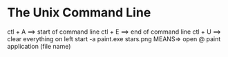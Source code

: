# The Unix Command Line
ctl + A ==> start of command line
ctl + E ==> end of command line
ctl + U ==> clear everything on left
start -a paint.exe stars.png MEANS=> open @ paint application (file name)
